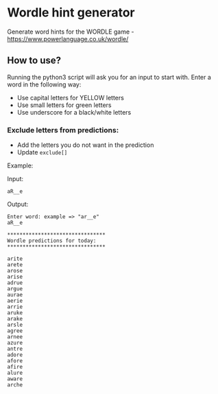 # Wordle hint generator
Generate word hints for the WORDLE game - https://www.powerlanguage.co.uk/wordle/

## How to use?
Running the python3 script will ask you for an input to start with. Enter a word in the following way:
   - Use capital letters for YELLOW letters
   - Use small letters for green letters
   - Use underscore for a black/white letters

### Exclude letters from predictions:
 - Add the letters you do not want in the prediction
 - Update ```exclude[]```

Example: 

Input: 

    aR__e

Output:


    Enter word: example => "ar__e"
    aR__e

    ********************************
    Wordle predictions for today: 
    ********************************

    arite
    arete
    arose
    arise
    adrue
    argue
    aurae
    aerie
    arrie
    aruke
    arake
    arsle
    agree
    arnee
    azure
    antre
    adore
    afore
    afire
    alure
    aware
    arche



